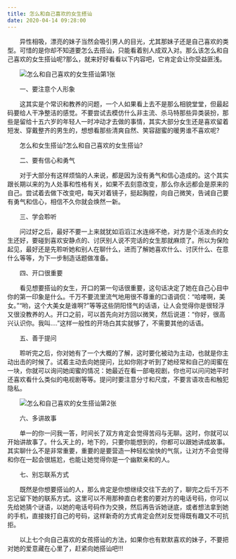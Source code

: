 ```yaml
---
title: 怎么和自己喜欢的女生搭讪
date: 2020-04-14 09:28:00
---
```




　　异性相吸，漂亮的妹子当然会吸引男人的目光，尤其那妹子还是自己喜欢的类型。可惜的是你却不知道要怎么去搭讪，只能看着别人成双入对。那么该怎么和自己喜欢的女生搭讪呢?那么，就来好好看看以下内容吧，它肯定会让你受益匪浅。

　　![怎么和自己喜欢的女生搭讪第1张](/img/0540c0930dbb83d572149dd4d44408b4.jpg)

　　一、要注意个人形象

　　这其实是个常识和教养的问题，一个人如果看上去不是那么相貌堂堂，但最起码要给人干净整洁的感觉。不要尝试去模仿什么非主流、杀马特那些异类装扮，那些是留给十五六岁的年轻人一时冲动才去做的事情，其实大部分女生还是喜欢留着短发、穿戴整齐的男生的，想想看那些清爽自然、笑容甜蜜的暖男谁不喜欢呢?

　　怎么和女生搭讪?怎么和自己喜欢的女生搭讪?

　　二、要有信心和勇气

　　对于大部分有这样烦恼的人来说，都是因为没有勇气和信心造成的。这个其实跟长期以来的为人处事和性格有关，如果不去刻意改变，那么你永远都会是原来的自己。尝试着去做下改变吧，每天对着镜子，挺起胸膛，向自己微笑，告诫自己要有勇气和信心，相信不久你就会焕然一新。

　　三、学会聆听

　　问过好之后，最好不要一上来就犹如滔滔江水连绵不绝，对方是个活泼点的女生还好，要碰到喜欢安静点的、讨厌别人说不完话的女生那就麻烦了。所以为保险起见，最好还是先聆听她和别人在聊什么，进而了解她喜欢什么、讨厌什么、在意什么等等，为下一步制造话题做准备。

　　四、开口很重要

　　看见想要搭讪的女生，开口的第一句话很重要，这句话决定了她在自己心目中你的第一印象是什么。千万不要流里流气地用很不尊重的口语调侃：“哈喽啊，美女。”“哟，这个大美女是谁啊?”等等这些阴阳怪气的话语，让人会觉得你是很轻浮又很没教养的人。开口之前，可以首先向对方回以微笑，然后说道：“你好，很高兴认识你。我叫....”这样一般性的开场白其实就够了，不需要其他的话语。

　　五、善于提问

　　聆听完之后，你对她有了一个大概的了解，这时要化被动为主动，也就是你主动出击的时候了。试着主动去向她提问，比如你刚才听到了她经常和自己的闺蜜在一块，你就可以询问她闺蜜的情况：她最近在看一部电视剧，你也可以问问她平时还喜欢看什么类似的电视剧等等。提问时要注意分寸和尺度，不要言语攻击和触犯隐私。

　　![怎么和自己喜欢的女生搭讪第2张](/img/e5e35b34ec4de4e5723c5e5bdd301541.jpg)

　　六、多讲故事

　　单一的你一问我一答，时间长了双方肯定会觉得苦闷与无聊。这时，你就可以开始讲故事了。什么天上的，地下的，只要你能想到的，你都可以跟她讲成故事。其实聊什么不是非常重要，重要的是要营造一种轻松愉快的气氛，让对方不会觉得和你在一起会很尴尬，也能让她觉得你是一个幽默亲和的人。

　　七、别忘联系方式

　　既然是你想要搭讪的人，那么肯定是你想继续交往下去的了，聊完之后千万不忘记留下她的联系方式。这里可以不用那种直白老套的要对方的电话号码，你可以先给她猜个谜语，以她的电话号码作为交换，然后再告诉她谜底，或者想法拿到她的手机，直接拨打自己的号码，这样新奇的方式肯定会然对反觉得既有趣又不可抗拒。

　　以上七个向自己喜欢的女孩搭讪的方法，如果你也有默默喜欢的妹子，不要把对她的爱意藏在心里了，赶紧向她搭讪吧!!!